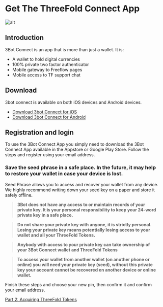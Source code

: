 # Get The ThreeFold Connect App

![alt](./img/threefold_connect_4screens.jpg)
## Introduction

3Bot Connect is an app that is more than just a wallet. It is:
- A wallet to hold digital currencies
- 100% private two factor authenticator
- Mobile gateway to Freeflow pages
- Mobile access to TF support chat

## Download

3bot connect is available on both iOS devices and Android devices.

- [Download 3bot Connect for iOS](https://apps.apple.com/us/app/3bot-login/id1459845885)
- [Download 3bot Connect for Android](https://play.google.com/store/apps/details?id=org.jimber.threebotlogin&hl=en_US)

## Registration and login
  
  To use the 3Bot Connect App you simply need to download the 3Bot Connect App available in the Appstore or Google Play Store. Follow the steps and register using your email address.
 
 ### Save the seed phrase in a safe place. In the future, it may help to restore your wallet in case your device is lost.

Seed Phrase allows you to access and recover your wallet from any device. 
We highly recommend writing down your seed key on a paper and store it safely offline.

> **3Bot does not have any access to or maintain records of your private key. It is your personal responsibility to keep your 24-word private key in a safe place.**

> **Do not share your private key with anyone, it is strictly personal. Losing your private key means potentially losing access to your wallet and all your ThreeFold Tokens.**

> **Anybody with access to your private key can take ownership of your 3Bot Connect wallet and ThreeFold Tokens**

> **To access your wallet from another wallet (on another phone or online) you will need your private key (seed), without this private key your account cannot be recovered on another device or online wallet.**

Finish these steps and choose your new pin, then confirm it and confirm your email address.

[Part 2: Acquiring ThreeFold Tokens](get_tft_from_bt.md)
